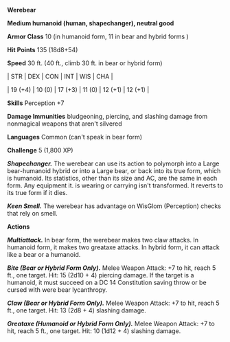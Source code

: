 **Werebear**

**Medium humanoid (human, shapechanger), neutral good**

**Armor Class** 10 (in humanoid form, 11 in bear and hybrid forms )

**Hit Points** 135 (18d8+54)

**Speed** 30 ft. (40 ft., climb 30 ft. in bear or hybrid form)

|   STR   |   DEX   |   CON   |   INT   |   WIS   |   CHA   |
  
| 19 (+4) | 10 (0) | 17 (+3) | 11 (0) | 12 (+1) | 12 (+1) |

**Skills** Perception +7

**Damage Immunities** bludgeoning, piercing, and slashing damage from nonmagical weapons that aren't silvered

**Languages** Common (can't speak in bear form)

**Challenge** 5 (1,800 XP)

***Shapechanger.*** The werebear can use its action to polymorph into a Large bear-humanoid hybrid or into a Large bear, or back into its true form, which is humanoid. Its statistics, other than its size and AC, are the same in each form. Any equipment it. is wearing or carrying isn't transformed. It reverts to its true form if it dies.

***Keen Smell.*** The werebear has advantage on WisGlom (Perception) checks that rely on smell.

**Actions**

***Multiattack.*** In bear form, the werebear makes two claw attacks. In humanoid form, it makes two greataxe attacks. In hybrid form, it can attack like a bear or a humanoid.

***Bite (Bear or Hybrid Form Only).*** Melee Weapon Attack: +7 to hit, reach 5 ft., one target. Hit: 15 (2d10 + 4) piercing damage. If the target is a humanoid, it must succeed on a DC 14 Constitution saving throw or be cursed with were bear lycanthropy.

***Claw (Bear or Hybrid Form Only).*** Melee Weapon Attack: +7 to hit, reach 5 ft., one target. Hit: 13 (2d8 + 4) slashing damage.

***Greataxe (Humanoid or Hybrid Form Only).*** Melee Weapon Attack: +7 to hit, reach 5 ft., one target. Hit: 10 (1d12 + 4) slashing damage.

